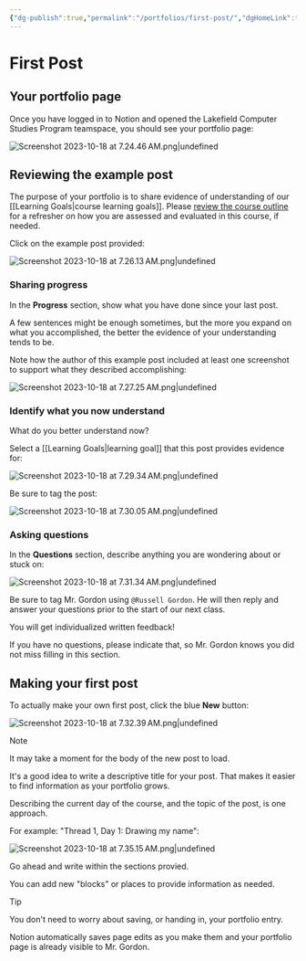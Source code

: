 ```yaml
---
{"dg-publish":true,"permalink":"/portfolios/first-post/","dgHomeLink":true}
---
```


# First Post

## Your portfolio page

Once you have logged in to Notion and opened the Lakefield Computer Studies Program teamspace, you should see your portfolio page:

![Screenshot 2023-10-18 at 7.24.46 AM.png|undefined](/img/user/Media/Screenshot%202023-10-18%20at%207.24.46%E2%80%AFAM.png)

## Reviewing the example post

The purpose of your portfolio is to share evidence of understanding of our [[Learning Goals\|course learning goals]]. Please [review the course outline](https://bit.ly/lcscs23-g11-sco) for a refresher on how you are assessed and evaluated in this course, if needed.

Click on the example post provided:

![Screenshot 2023-10-18 at 7.26.13 AM.png|undefined](/img/user/Media/Screenshot%202023-10-18%20at%207.26.13%E2%80%AFAM.png)

### Sharing progress

In the **Progress** section, show what you have done since your last post.

A few sentences might be enough sometimes, but the more you expand on what you accomplished, the better the evidence of your understanding tends to be.

Note how the author of this example post included at least one screenshot to support what they described accomplishing:

![Screenshot 2023-10-18 at 7.27.25 AM.png|undefined](/img/user/Media/Screenshot%202023-10-18%20at%207.27.25%E2%80%AFAM.png)

### Identify what you now understand

What do you better understand now?

Select a [[Learning Goals\|learning goal]] that this post provides evidence for:

![Screenshot 2023-10-18 at 7.29.34 AM.png|undefined](/img/user/Media/Screenshot%202023-10-18%20at%207.29.34%E2%80%AFAM.png)

Be sure to tag the post:

![Screenshot 2023-10-18 at 7.30.05 AM.png|undefined](/img/user/Media/Screenshot%202023-10-18%20at%207.30.05%E2%80%AFAM.png)

### Asking questions

In the **Questions** section, describe anything you are wondering about or stuck on:

![Screenshot 2023-10-18 at 7.31.34 AM.png|undefined](/img/user/Media/Screenshot%202023-10-18%20at%207.31.34%E2%80%AFAM.png)

Be sure to tag Mr. Gordon using `@Russell Gordon`. He will then reply and answer your questions prior to the start of our next class.

You will get individualized written feedback!

If you have no questions, please indicate that, so Mr. Gordon knows you did not miss filling in this section.

## Making your first post

To actually make your own first post, click the blue **New** button:

![Screenshot 2023-10-18 at 7.32.39 AM.png|undefined](/img/user/Media/Screenshot%202023-10-18%20at%207.32.39%E2%80%AFAM.png)

> [!NOTE]
> It may take a moment for the body of the new post to load.

It's a good idea to write a descriptive title for your post. That makes it easier to find information as your portfolio grows.

Describing the current day of the course, and the topic of the post, is one approach.

For example: "Thread 1, Day 1: Drawing my name":

![Screenshot 2023-10-18 at 7.35.15 AM.png|undefined](/img/user/Media/Screenshot%202023-10-18%20at%207.35.15%E2%80%AFAM.png)

Go ahead and write within the sections provied.

You can add new "blocks" or places to provide information as needed.

> [!TIP]
> You don't need to worry about saving, or handing in, your portfolio entry.
> 
> Notion automatically saves page edits as you make them and your portfolio page is already visible to Mr. Gordon.
